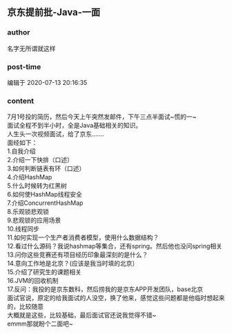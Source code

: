 ## 京东提前批-Java-一面
### author 
名字无所谓就这样
### post-time 

编辑于  2020-07-13 20:16:35
### content 
<div class="post-topic-des nc-post-content">
 <div>
  7月1号投的简历，然后今天上午突然发邮件，下午三点半面试~慌的一~
 </div>
 <div>
  面试全程不到半小时，全是Java基础相关的知识。
 </div>
 <div>
  人生头一次视频面试，给了京东.......
 </div>
 <div>
  面经如下：
 </div>
 <div>
  1.自我介绍
 </div>
 <div>
  2.介绍一下快排（口述）
 </div>
 <div>
  3.如何判断链表有环（口述）
 </div>
 <div>
  4.介绍HashMap
 </div>
 <div>
  5.什么时候转为红黑树
 </div>
 <div>
  6.如何使HashMap线程安全
 </div>
 <div>
  7.介绍ConcurrentHashMap
 </div>
 <div>
  8.乐观锁悲观锁
 </div>
 <div>
  9.悲观锁的应用场景
 </div>
 <div>
  10.线程同步
 </div>
 <div>
  11.如何实现一个生产者消费者模型，使用什么数据结构？
 </div>
 <div>
  12.看过什么源码？我说hashmap等集合，还有spring。然后他也没问spring相关
 </div>
 <div>
  13.问你这些竞赛还有项目经历印象最深刻的是什么？
 </div>
 <div>
  14.意向工作地是北京？(应该是我当时填的北京）
 </div>
 <div>
  15.介绍了研究生的课题相关
 </div>
 <div>
  16.JVM的回收机制
 </div>
 <div>
  17.反问：我投的是京东数科，然后捞我的是京东APP开发团队，base北京
 </div>
 <div>
  面试官说，原定的给我面试的人没空，换了他来，感觉这些问题都是他临时想起来的，比较随意
 </div>
 <div>
  大概就是这些，比较基础，最后面试官还说我觉得不错~
 </div>
 <div>
  emmm那就盼个二面吧~
 </div>
</div>
